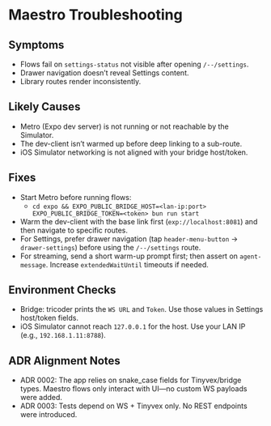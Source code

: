 # Maestro Troubleshooting

## Symptoms
- Flows fail on `settings-status` not visible after opening `/--/settings`.
- Drawer navigation doesn’t reveal Settings content.
- Library routes render inconsistently.

## Likely Causes
- Metro (Expo dev server) is not running or not reachable by the Simulator.
- The dev-client isn’t warmed up before deep linking to a sub-route.
- iOS Simulator networking is not aligned with your bridge host/token.

## Fixes
- Start Metro before running flows:
  - `cd expo && EXPO_PUBLIC_BRIDGE_HOST=<lan-ip:port> EXPO_PUBLIC_BRIDGE_TOKEN=<token> bun run start`
- Warm the dev-client with the base link first (`exp://localhost:8081`) and then navigate to specific routes.
- For Settings, prefer drawer navigation (tap `header-menu-button` → `drawer-settings`) before using the `/--/settings` route.
- For streaming, send a short warm-up prompt first; then assert on `agent-message`. Increase `extendedWaitUntil` timeouts if needed.

## Environment Checks
- Bridge: tricoder prints the `WS URL` and `Token`. Use those values in Settings host/token fields.
- iOS Simulator cannot reach `127.0.0.1` for the host. Use your LAN IP (e.g., `192.168.1.11:8788`).

## ADR Alignment Notes
- ADR 0002: The app relies on snake_case fields for Tinyvex/bridge types. Maestro flows only interact with UI—no custom WS payloads were added.
- ADR 0003: Tests depend on WS + Tinyvex only. No REST endpoints were introduced.

